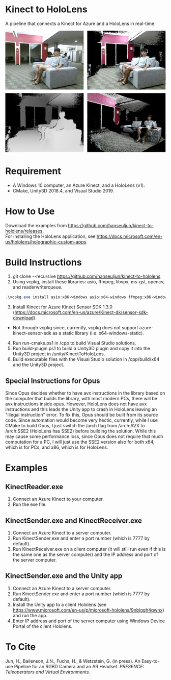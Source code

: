 # Kinect to HoloLens
A pipeline that connects a Kinect for Azure and a HoloLens in real-time.

![a figure from paper](kinect-to-hololens.jpg)

# Requirement
- A Windows 10 computer, an Azure Kinect, and a HoloLens (v1).
- CMake, Unity3D 2018.4, and Visual Studio 2019.

# How to Use
Download the examples from https://github.com/hanseuljun/kinect-to-hololens/releases.  
For installing the HoloLens application, see https://docs.microsoft.com/en-us/hololens/holographic-custom-apps.

# Build Instructions
1. git clone --recursive https://github.com/hanseuljun/kinect-to-hololens
2. Using vcpkg, install these libraries: asio, ffmpeg, libvpx, ms-gsl, opencv, and readerwriterqueue.
```powershell
.\vcpkg.exe install asio:x86-windows asio:x64-windows ffmpeg:x86-windows ffmpeg:x64-windows libvpx:x86-windows libvpx:x64-windows ms-gsl:x86-windows ms-gsl:x64-windows opencv:x86-windows opencv:x64-windows readerwriterqueue:x86-windows readerwriterqueue:x64-windows
```
3. Install Kinect for Azure Kinect Sensor SDK 1.3.0 (https://docs.microsoft.com/en-us/azure/Kinect-dk/sensor-sdk-download).
- Not through vcpkg since, currently, vcpkg does not support azure-kinect-sensor-sdk as a static library (i.e. x64-windows-static).
4. Run run-cmake.ps1 in /cpp to build Visual Studio solutions.
5. Run build-plugin.ps1 to build a Unity3D plugin and copy it into the Unity3D project in /unity/KinectToHoloLens.
6. Build executable files with the Visual Studio solution in /cpp/build/x64 and the Unity3D project.

## Special Instructions for Opus
Since Opus decides whether to have avx instructions in the library based on the computer that builds the library, with most modern PCs, there will be avx instructions inside opus.
However, HoloLens does not have avx instructions and this leads the Unity app to crash in HoloLens leaving an "illegal instruction" error.
To fix this, Opus should be built from its source code.
Since automation would become very hectic, currently, while I use CMake to build Opus, I just switch the /arch flag from /arch:AVX to /arch:SSE2 (HoloLens has SSE2) before building the solution.
While this may cause some performance loss, since Opus does not require that much computation for a PC, I will just use the SSE2 version also for both x64, which is for PCs, and x86, which is for HoloLens.

# Examples
## KinectReader.exe
1. Connect an Azure Kinect to your computer.
2. Run the exe file.

## KinectSender.exe and KinectReceiver.exe
1. Connect an Azure Kinect to a server computer.
2. Run KinectSender.exe and enter a port number (which is 7777 by default).
3. Run KinectReceiver.exe on a client computer (it will still run even if this is the same one as the server computer) and the IP address and port of the server computer.

## KinectSender.exe and the Unity app
1. Connect an Azure Kinect to a server computer.
2. Run KinectSender.exe and enter a port number (which is 7777 by default).
3. Install the Unity app to a client Hololens (see https://www.microsoft.com/en-us/p/microsoft-hololens/9nblggh4qwnx) and run the app.
4. Enter IP address and port of the server computer using Windows Device Portal of the client Hololens.

# To Cite
Jun, H., Bailenson, J.N., Fuchs, H., & Wetzstein, G. (in press). An Easy-to-use Pipeline for an RGBD Camera and an AR Headset. *PRESENCE: Teleoperators and Virtual Environments*.
